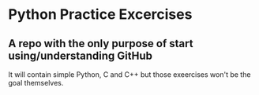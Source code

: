 # Python Practice Excercises
## A repo with the only purpose of start using/understanding GitHub

It will contain simple Python, C and C++ but those exeercises won't be the goal themselves. 
<!--
### Diagram
None

### Installation and usage instructions (for end-users)
None

### Installation and usage instructions (for contributors)
None

### Contributor expectations
None

### Known Issues
-->
